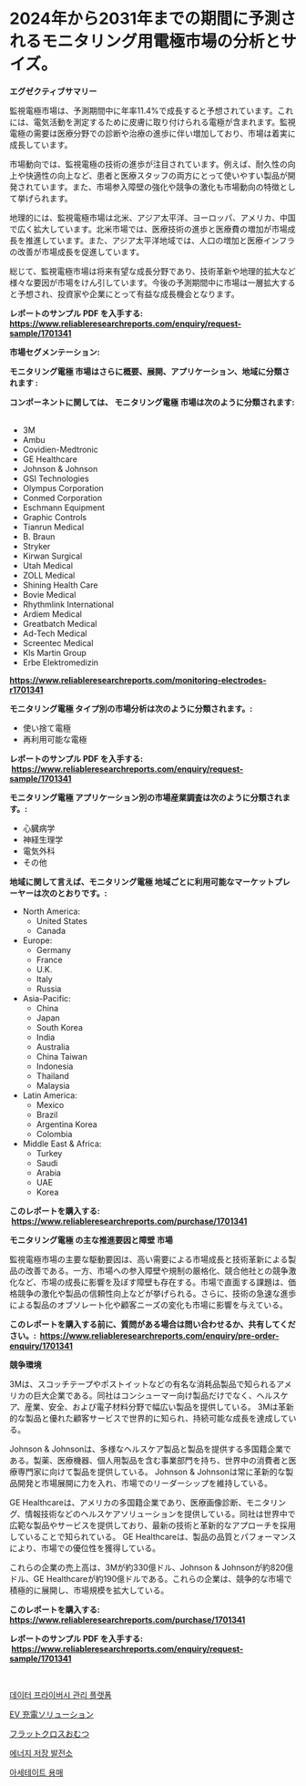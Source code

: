 <p><h1>2024年から2031年までの期間に予測されるモニタリング用電極市場の分析とサイズ。</h1></p><p><strong>エグゼクティブサマリー</strong></p>
<p><p>監視電極市場は、予測期間中に年率11.4%で成長すると予想されています。これには、電気活動を測定するために皮膚に取り付けられる電極が含まれます。監視電極の需要は医療分野での診断や治療の進歩に伴い増加しており、市場は着実に成長しています。</p><p>市場動向では、監視電極の技術の進歩が注目されています。例えば、耐久性の向上や快適性の向上など、患者と医療スタッフの両方にとって使いやすい製品が開発されています。また、市場参入障壁の強化や競争の激化も市場動向の特徴として挙げられます。</p><p>地理的には、監視電極市場は北米、アジア太平洋、ヨーロッパ、アメリカ、中国で広く拡大しています。北米市場では、医療技術の進歩と医療費の増加が市場成長を推進しています。また、アジア太平洋地域では、人口の増加と医療インフラの改善が市場成長を促進しています。</p><p>総じて、監視電極市場は将来有望な成長分野であり、技術革新や地理的拡大など様々な要因が市場をけん引しています。今後の予測期間中に市場は一層拡大すると予想され、投資家や企業にとって有益な成長機会となります。</p></p>
<p><strong>レポートのサンプル PDF を入手する: <a href="https://www.reliableresearchreports.com/enquiry/request-sample/1701341">https://www.reliableresearchreports.com/enquiry/request-sample/1701341</a></strong></p>
<p><strong>市場セグメンテーション:</strong></p>
<p><strong> モニタリング電極 市場はさらに概要、展開、アプリケーション、地域に分類されます :</strong></p>
<p><strong>コンポーネントに関しては、 モニタリング電極 市場は次のように分類されます: &nbsp;</strong></p>
<p><ul><li>3M</li><li>Ambu</li><li>Covidien-Medtronic</li><li>GE Healthcare</li><li>Johnson & Johnson</li><li>GSI Technologies</li><li>Olympus Corporation</li><li>Conmed Corporation</li><li>Eschmann Equipment</li><li>Graphic Controls</li><li>Tianrun Medical</li><li>B. Braun</li><li>Stryker</li><li>Kirwan Surgical</li><li>Utah Medical</li><li>ZOLL Medical</li><li>Shining Health Care</li><li>Bovie Medical</li><li>Rhythmlink International</li><li>Ardiem Medical</li><li>Greatbatch Medical</li><li>Ad-Tech Medical</li><li>Screentec Medical</li><li>Kls Martin Group</li><li>Erbe Elektromedizin</li></ul></p>
<p><strong><a href="https://www.reliableresearchreports.com/monitoring-electrodes-r1701341">https://www.reliableresearchreports.com/monitoring-electrodes-r1701341</a></strong></p>
<p><strong> モニタリング電極 タイプ別の市場分析は次のように分類されます。:</strong></p>
<p><ul><li>使い捨て電極</li><li>再利用可能な電極</li></ul></p>
<p><strong>レポートのサンプル PDF を入手する: &nbsp;<a href="https://www.reliableresearchreports.com/enquiry/request-sample/1701341">https://www.reliableresearchreports.com/enquiry/request-sample/1701341</a></strong></p>
<p><strong> モニタリング電極 アプリケーション別の市場産業調査は次のように分類されます。:</strong></p>
<p><ul><li>心臓病学</li><li>神経生理学</li><li>電気外科</li><li>その他</li></ul></p>
<p><strong>地域に関して言えば、モニタリング電極 地域ごとに利用可能なマーケットプレーヤーは次のとおりです。:</strong></p>
<p><ul>
    <li>
        North America:
        <ul>
            <li>United States</li>
            <li>Canada</li>
        </ul>
    </li>
    <li>
        Europe:
        <ul>
            <li>Germany</li>
            <li>France</li>
            <li>U.K.</li>
            <li>Italy</li>
            <li>Russia</li>
        </ul>
    </li>
    <li>
        Asia-Pacific:
        <ul>
            <li>China</li>
            <li>Japan</li>
            <li>South Korea</li>
            <li>India</li>
            <li>Australia</li>
            <li>China Taiwan</li>
            <li>Indonesia</li>
            <li>Thailand</li>
            <li>Malaysia</li>
        </ul>
    </li>
    <li>
        Latin America:
        <ul>
            <li>Mexico</li>
            <li>Brazil</li>
            <li>Argentina Korea</li>
            <li>Colombia</li>
        </ul>
    </li>
    <li>
        Middle East & Africa:
        <ul>
            <li>Turkey</li>
            <li>Saudi</li>
            <li>Arabia</li>
            <li>UAE</li>
            <li>Korea</li>
        </ul>
    </li>
    </ul></p>
<p><strong>このレポートを購入する: &nbsp;<a href="https://www.reliableresearchreports.com/purchase/1701341">https://www.reliableresearchreports.com/purchase/1701341</a></strong></p>
<p><strong>モニタリング電極 の主な推進要因と障壁 市場</strong></p>
<p><p>監視電極市場の主要な駆動要因は、高い需要による市場成長と技術革新による製品の改善である。一方、市場への参入障壁や規制の厳格化、競合他社との競争激化など、市場の成長に影響を及ぼす障壁も存在する。市場で直面する課題は、価格競争の激化や製品の信頼性向上などが挙げられる。さらに、技術の急速な進歩による製品のオブソレート化や顧客ニーズの変化も市場に影響を与えている。</p></p>
<p><strong>このレポートを購入する前に、質問がある場合は問い合わせるか、共有してください。:&nbsp; <a href="https://www.reliableresearchreports.com/enquiry/pre-order-enquiry/1701341">https://www.reliableresearchreports.com/enquiry/pre-order-enquiry/1701341</a></strong></p>
<p><strong>競争環境</strong></p>
<p><p>3Mは、スコッチテープやポストイットなどの有名な消耗品製品で知られるアメリカの巨大企業である。同社はコンシューマー向け製品だけでなく、ヘルスケア、産業、安全、および電子材料分野で幅広い製品を提供している。 3Mは革新的な製品と優れた顧客サービスで世界的に知られ、持続可能な成長を達成している。</p><p>Johnson & Johnsonは、多様なヘルスケア製品と製品を提供する多国籍企業である。製薬、医療機器、個人用製品を含む事業部門を持ち、世界中の消費者と医療専門家に向けて製品を提供している。 Johnson & Johnsonは常に革新的な製品開発と市場展開に力を入れ、市場でのリーダーシップを維持している。</p><p>GE Healthcareは、アメリカの多国籍企業であり、医療画像診断、モニタリング、情報技術などのヘルスケアソリューションを提供している。同社は世界中で広範な製品やサービスを提供しており、最新の技術と革新的なアプローチを採用していることで知られている。 GE Healthcareは、製品の品質とパフォーマンスにより、市場での優位性を獲得している。</p><p>これらの企業の売上高は、3Mが約330億ドル、Johnson & Johnsonが約820億ドル、GE Healthcareが約190億ドルである。これらの企業は、競争的な市場で積極的に展開し、市場規模を拡大している。</p></p>
<p><strong>このレポートを購入する: &nbsp; <a href="https://www.reliableresearchreports.com/purchase/1701341">https://www.reliableresearchreports.com/purchase/1701341</a></strong></p>
<p><strong>レポートのサンプル PDF を入手する: &nbsp;<a href="https://www.reliableresearchreports.com/enquiry/request-sample/1701341">https://www.reliableresearchreports.com/enquiry/request-sample/1701341</a></strong><strong></strong></p>
<p>&nbsp;</p>
<p><p><a href="https://github.com/lzuwsfreyoq70/Market-Research-Report-List-1/blob/main/151915025054.md">데이터 프라이버시 관리 플랫폼</a></p><p><a href="https://github.com/avwofrml53535/Market-Research-Report-List-1/blob/main/329999527221.md">EV 充電ソリューション</a></p><p><a href="https://medium.com/@brittanyvon2023/%E5%B9%B3%E5%B8%83%E3%81%8A%E3%82%80%E3%81%A4%E5%B8%82%E5%A0%B4%E3%81%AE%E8%A6%8F%E6%A8%A1%E3%81%AF-%E3%82%B0%E3%83%AD%E3%83%BC%E3%83%90%E3%83%AB%E7%94%A3%E6%A5%AD%E3%81%AB%E3%81%8A%E3%81%91%E3%82%8B%E6%9C%80%E9%81%A9%E3%81%AA%E3%83%9E%E3%83%BC%E3%82%B1%E3%83%86%E3%82%A3%E3%83%B3%E3%82%B0%E3%83%81%E3%83%A3%E3%83%B3%E3%83%8D%E3%83%AB%E3%82%92%E7%A4%BA%E3%81%97%E3%81%A6%E3%81%84%E3%81%BE%E3%81%99-8aeac46dafa0">フラットクロスおむつ</a></p><p><a href="https://medium.com/@bubblebutt879567/%EC%97%90%EB%84%88%EC%A7%80-%EC%A0%80%EC%9E%A5-%EB%B0%9C%EC%A0%84%EC%86%8C-%EC%8B%9C%EC%9E%A5-%EC%8B%9C%EC%9E%A5-%EC%A0%90%EC%9C%A0%EC%9C%A8-%EC%8B%9C%EC%9E%A5-%ED%8A%B8%EB%A0%8C%EB%93%9C-%EB%B0%8F-%EB%AF%B8%EB%9E%98-%EC%84%B1%EC%9E%A5-%ED%83%90%EC%83%89-12b77a7b1b21">에너지 저장 발전소</a></p><p><a href="https://medium.com/@garyauer906782023/%EC%95%84%EC%84%B8%ED%85%8C%EC%9D%B4%ED%8A%B8-%EC%9A%A9%EB%A7%A4-%EC%8B%9C%EC%9E%A5-%EB%B6%84%EC%84%9D-%EA%B8%80%EB%A1%9C%EB%B2%8C-%EC%97%85%EC%A2%85-%EC%A0%84%EB%A7%9D-%EB%B0%8F-%EC%98%88%EC%B8%A1-2024%EB%85%84%EB%B6%80%ED%84%B0-2031%EB%85%84-22b79b7b0bca">아세테이트 용매</a></p></p>